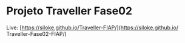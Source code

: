 # Projeto Traveller Fase02

Live: [https://siloke.github.io/Traveller-FIAP/](https://siloke.github.io/
Traveller-Fase02-FIAP/)
